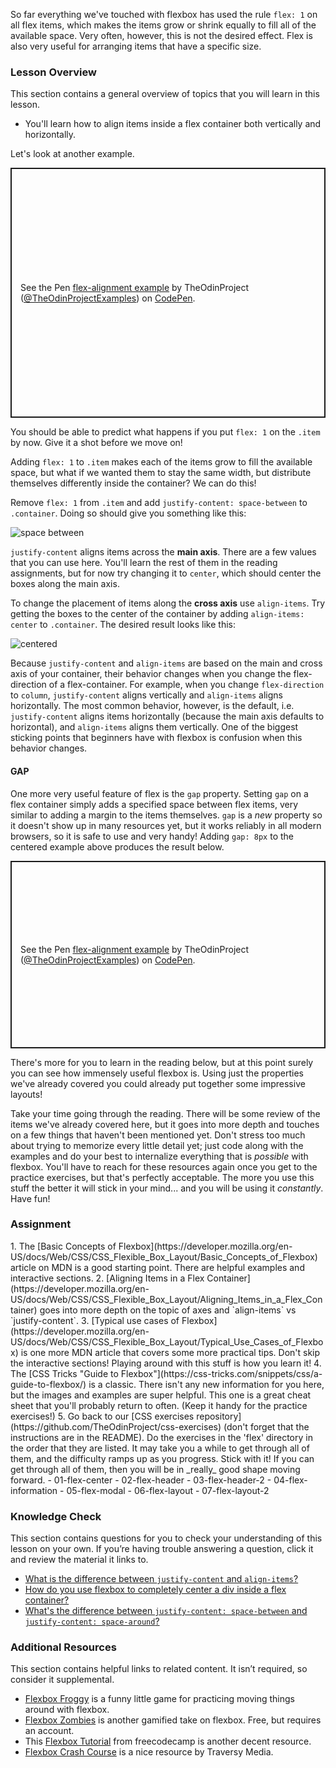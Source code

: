 So far everything we've touched with flexbox has used the rule `flex: 1` on all flex items, which makes the items grow or shrink equally to fill all of the available space. Very often, however, this is not the desired effect. Flex is also very useful for arranging items that have a specific size.

### Lesson Overview

This section contains a general overview of topics that you will learn in this lesson.

-   You'll learn how to align items inside a flex container both vertically and horizontally.

Let's look at another example.

<p class="codepen" data-height="400" data-default-tab="html,result" data-slug-hash="MWoyBzR" data-editable="true" data-user="TheOdinProjectExamples" style="height: 400px; box-sizing: border-box; display: flex; align-items: center; justify-content: center; border: 2px solid; margin: 1em 0; padding: 1em;">
  <span>See the Pen <a href="https://codepen.io/TheOdinProjectExamples/pen/MWoyBzR">
  flex-alignment example</a> by TheOdinProject (<a href="https://codepen.io/TheOdinProjectExamples">@TheOdinProjectExamples</a>)
  on <a href="https://codepen.io">CodePen</a>.</span>
</p>
<script async src="https://cpwebassets.codepen.io/assets/embed/ei.js"></script>

You should be able to predict what happens if you put `flex: 1` on the `.item` by now. Give it a shot before we move on!

Adding `flex: 1` to `.item` makes each of the items grow to fill the available space, but what if we wanted them to stay the same width, but distribute themselves differently inside the container? We can do this!

Remove `flex: 1` from `.item` and add `justify-content: space-between` to `.container`. Doing so should give you something like this:

![space between](https://cdn.statically.io/gh/TheOdinProject/curriculum/495704c6eb6bf33bc927534f231533a82b27b2ac/html_css/v2/foundations/flexbox/imgs/07.png)

`justify-content` aligns items across the **main axis**. There are a few values that you can use here. You'll learn the rest of them in the reading assignments, but for now try changing it to `center`, which should center the boxes along the main axis.

To change the placement of items along the **cross axis** use `align-items`. Try getting the boxes to the center of the container by adding `align-items: center` to `.container`. The desired result looks like this:

![centered](https://cdn.statically.io/gh/TheOdinProject/curriculum/495704c6eb6bf33bc927534f231533a82b27b2ac/html_css/v2/foundations/flexbox/imgs/08.png)

Because `justify-content` and `align-items` are based on the main and cross axis of your container, their behavior changes when you change the flex-direction of a flex-container. For example, when you change `flex-direction` to `column`, `justify-content` aligns vertically and `align-items` aligns horizontally. The most common behavior, however, is the default, i.e. `justify-content` aligns items horizontally (because the main axis defaults to horizontal), and `align-items` aligns them vertically. One of the biggest sticking points that beginners have with flexbox is confusion when this behavior changes.

#### GAP

One more very useful feature of flex is the `gap` property. Setting `gap` on a flex container simply adds a specified space between flex items, very similar to adding a margin to the items themselves. `gap` is a _new_ property so it doesn't show up in many resources yet, but it works reliably in all modern browsers, so it is safe to use and very handy! Adding `gap: 8px` to the centered example above produces the result below.

<p class="codepen" data-height="300" data-default-tab="html,result" data-slug-hash="qBjZyea" data-editable="true" data-user="TheOdinProjectExamples" style="height: 300px; box-sizing: border-box; display: flex; align-items: center; justify-content: center; border: 2px solid; margin: 1em 0; padding: 1em;">
  <span>See the Pen <a href="https://codepen.io/TheOdinProjectExamples/pen/qBjZyea">
  flex-alignment example</a> by TheOdinProject (<a href="https://codepen.io/TheOdinProjectExamples">@TheOdinProjectExamples</a>)
  on <a href="https://codepen.io">CodePen</a>.</span>
</p>
<script async src="https://cpwebassets.codepen.io/assets/embed/ei.js"></script>

There's more for you to learn in the reading below, but at this point surely you can see how immensely useful flexbox is. Using just the properties we've already covered you could already put together some impressive layouts!

Take your time going through the reading. There will be some review of the items we've already covered here, but it goes into more depth and touches on a few things that haven't been mentioned yet. Don't stress too much about trying to memorize every little detail yet; just code along with the examples and do your best to internalize everything that is _possible_ with flexbox. You'll have to reach for these resources again once you get to the practice exercises, but that's perfectly acceptable. The more you use this stuff the better it will stick in your mind... and you will be using it _constantly_. Have fun!

### Assignment

<div class="lesson-content__panel" markdown="1">
1.  The [Basic Concepts of Flexbox](https://developer.mozilla.org/en-US/docs/Web/CSS/CSS_Flexible_Box_Layout/Basic_Concepts_of_Flexbox) article on MDN is a good starting point. There are helpful examples and interactive sections.
2.  [Aligning Items in a Flex Container](https://developer.mozilla.org/en-US/docs/Web/CSS/CSS_Flexible_Box_Layout/Aligning_Items_in_a_Flex_Container) goes into more depth on the topic of axes and `align-items` vs `justify-content`.
3.  [Typical use cases of Flexbox](https://developer.mozilla.org/en-US/docs/Web/CSS/CSS_Flexible_Box_Layout/Typical_Use_Cases_of_Flexbox) is one more MDN article that covers some more practical tips. Don't skip the interactive sections! Playing around with this stuff is how you learn it!
4.  The [CSS Tricks "Guide to Flexbox"](https://css-tricks.com/snippets/css/a-guide-to-flexbox/) is a classic. There isn't any new information for you here, but the images and examples are super helpful. This one is a great cheat sheet that you'll probably return to often. (Keep it handy for the practice exercises!)
5.  Go back to our [CSS exercises repository](https://github.com/TheOdinProject/css-exercises) (don't forget that the instructions are in the README). Do the exercises in the 'flex' directory in the order that they are listed. It may take you a while to get through all of them, and the difficulty ramps up as you progress. Stick with it! If you can get through all of them, then you will be in _really_ good shape moving forward.
    -   01-flex-center
    -   02-flex-header
    -   03-flex-header-2
    -   04-flex-information
    -   05-flex-modal
    -   06-flex-layout
    -   07-flex-layout-2
</div>

### Knowledge Check

This section contains questions for you to check your understanding of this lesson on your own. If you’re having trouble answering a question, click it and review the material it links to.

-   <a class="knowledge-check-link" href="https://developer.mozilla.org/en-US/docs/Web/CSS/CSS_Flexible_Box_Layout/Aligning_Items_in_a_Flex_Container">What is the difference between `justify-content` and `align-items`?</a>
-   <a class="knowledge-check-link" href="https://developer.mozilla.org/en-US/docs/Web/CSS/CSS_Flexible_Box_Layout/Aligning_Items_in_a_Flex_Container">How do you use flexbox to completely center a div inside a flex container?</a>
-   <a class="knowledge-check-link" href="https://css-tricks.com/snippets/css/a-guide-to-flexbox/">What's the difference between `justify-content: space-between` and `justify-content: space-around`?</a>

### Additional Resources

This section contains helpful links to related content. It isn’t required, so consider it supplemental.

-   [Flexbox Froggy](https://flexboxfroggy.com/) is a funny little game for practicing moving things around with flexbox.
-   [Flexbox Zombies](https://mastery.games/flexboxzombies/) is another gamified take on flexbox. Free, but requires an account.
-   This [Flexbox Tutorial](https://www.freecodecamp.org/news/css-flexbox-tutorial-with-cheatsheet/) from freecodecamp is another decent resource.
-   [Flexbox Crash Course](https://www.youtube.com/watch?v=3YW65K6LcIA) is a nice resource by Traversy Media.
